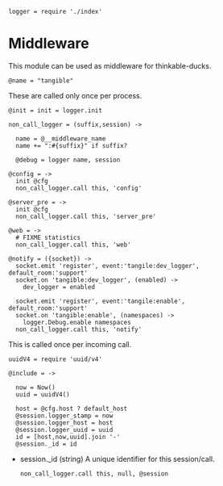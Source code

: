     logger = require './index'

Middleware
==========

This module can be used as middleware for thinkable-ducks.

    @name = "tangible"

These are called only once per process.

    @init = init = logger.init

    non_call_logger = (suffix,session) ->

      name = @__middleware_name
      name += ":#{suffix}" if suffix?

      @debug = logger name, session

    @config = ->
      init @cfg
      non_call_logger.call this, 'config'

    @server_pre = ->
      init @cfg
      non_call_logger.call this, 'server_pre'

    @web = ->
      # FIXME statistics
      non_call_logger.call this, 'web'

    @notify = ({socket}) ->
      socket.emit 'register', event:'tangile:dev_logger', default_room:'support'
      socket.on 'tangible:dev_logger', (enabled) ->
        dev_logger = enabled

      socket.emit 'register', event:'tangile:enable', default_room:'support'
      socket.on 'tangible:enable', (namespaces) ->
        logger.Debug.enable namespaces
      non_call_logger.call this, 'notify'

This is called once per incoming call.

    uuidV4 = require 'uuid/v4'

    @include = ->

      now = Now()
      uuid = uuidV4()

      host = @cfg.host ? default_host
      @session.logger_stamp = now
      @session.logger_host = host
      @session.logger_uuid = uuid
      id = [host,now,uuid].join '-'
      @session._id = id

* session._id (string) A unique identifier for this session/call.

      non_call_logger.call this, null, @session
